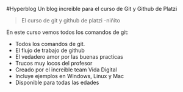 #Hyperblog
Un blog increible para el curso de Git y Github de Platzi
>El curso de git y github de platzi
>-niñito

En este curso vemos todos los comandos de git:
* Todos los comandos de git.
* El flujo de trabajo de github
* El vedadero amor por las buenas practicas
* Trucos muy locos del profesor
* Creado por el increible team Vida Digital
* Incluye ejemplos en Windows, Linux y Mac
* Disponible para todas las edades
